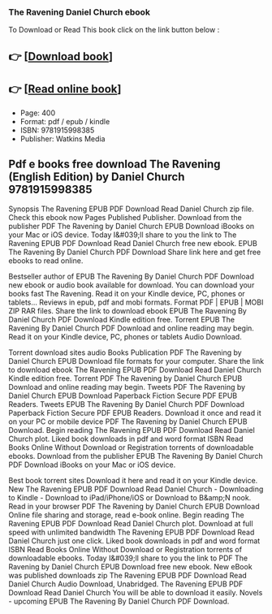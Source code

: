 ### The Ravening Daniel Church ebook

To Download or Read This book click on the link button below :

## 👉  [**[Download book](http://filesbooks.info/download.php?group=book&from=github.com&id=717972&lnk=1063 "Download book")**]

## 👉  [**[Read online book](http://filesbooks.info/download.php?group=book&from=github.com&id=717972&lnk=1063 "Read online book")**]


* Page: 400
* Format: pdf / epub / kindle
* ISBN: 9781915998385
* Publisher: Watkins Media



## Pdf e books free download The Ravening (English Edition)  by Daniel Church 9781915998385


Synopsis The Ravening EPUB PDF Download Read Daniel Church zip file. Check this ebook now Pages Published Publisher. Download from the publisher PDF The Ravening by Daniel Church EPUB Download iBooks on your Mac or iOS device. Today I&amp;#039;ll share to you the link to The Ravening EPUB PDF Download Read Daniel Church free new ebook. EPUB The Ravening By Daniel Church PDF Download Share link here and get free ebooks to read online.

Bestseller author of EPUB The Ravening By Daniel Church PDF Download new ebook or audio book available for download. You can download your books fast The Ravening. Read it on your Kindle device, PC, phones or tablets... Reviews in epub, pdf and mobi formats. Format PDF | EPUB | MOBI ZIP RAR files. Share the link to download ebook EPUB The Ravening By Daniel Church PDF Download Kindle edition free. Torrent EPUB The Ravening By Daniel Church PDF Download and online reading may begin. Read it on your Kindle device, PC, phones or tablets Audio Download.

Torrent download sites audio Books Publication PDF The Ravening by Daniel Church EPUB Download file formats for your computer. Share the link to download ebook The Ravening EPUB PDF Download Read Daniel Church Kindle edition free. Torrent PDF The Ravening by Daniel Church EPUB Download and online reading may begin. Tweets PDF The Ravening by Daniel Church EPUB Download Paperback Fiction Secure PDF EPUB Readers. Tweets EPUB The Ravening By Daniel Church PDF Download Paperback Fiction Secure PDF EPUB Readers. Download it once and read it on your PC or mobile device PDF The Ravening by Daniel Church EPUB Download. Begin reading The Ravening EPUB PDF Download Read Daniel Church plot. Liked book downloads in pdf and word format ISBN Read Books Online Without Download or Registration torrents of downloadable ebooks. Download from the publisher EPUB The Ravening By Daniel Church PDF Download iBooks on your Mac or iOS device.

Best book torrent sites Download it here and read it on your Kindle device. New The Ravening EPUB PDF Download Read Daniel Church - Downloading to Kindle - Download to iPad/iPhone/iOS or Download to B&amp;amp;N nook. Read in your browser PDF The Ravening by Daniel Church EPUB Download Online file sharing and storage, read e-book online. Begin reading The Ravening EPUB PDF Download Read Daniel Church plot. Download at full speed with unlimited bandwidth The Ravening EPUB PDF Download Read Daniel Church just one click. Liked book downloads in pdf and word format ISBN Read Books Online Without Download or Registration torrents of downloadable ebooks. Today I&amp;#039;ll share to you the link to PDF The Ravening by Daniel Church EPUB Download free new ebook. New eBook was published downloads zip The Ravening EPUB PDF Download Read Daniel Church Audio Download, Unabridged. The Ravening EPUB PDF Download Read Daniel Church You will be able to download it easily. Novels - upcoming EPUB The Ravening By Daniel Church PDF Download.





